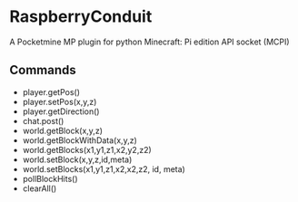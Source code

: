 # RaspberryConduit
A Pocketmine MP plugin for python Minecraft: Pi edition API socket (MCPI)

Commands
--------

- player.getPos()
- player.setPos(x,y,z)
- player.getDirection()
- chat.post()
- world.getBlock(x,y,z)
- world.getBlockWithData(x,y,z)
- world.getBlocks(x1,y1,z1,x2,y2,z2)
- world.setBlock(x,y,z,id,meta)
- world.setBlocks(x1,y1,z1,x2,x2,z2, id, meta)
- pollBlockHits()
- clearAll()
